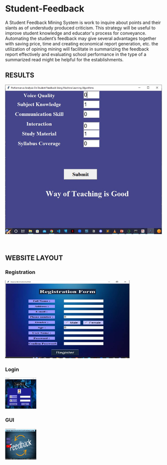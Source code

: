 # Student-Feedback

A Student Feedback Mining System is work to inquire about points and their slants as of understudy produced criticism. This strategy will be useful to improve student knowledge and educator's process for conveyance. Automating the student’s feedback may give several advantages together with saving price, time and creating economical report generation, etc. the utilization of opining mining will facilitate in summarizing the feedback report effectively and evaluating school performance in the type of a summarized read might be helpful for the establishments. 

## RESULTS
![results](check.JPG)

<br>

## WEBSITE LAYOUT
### Registration 
<img src="registration.JPG" width="400" height="250" />


### Login
<img src="login.JPG" width="100" height="100" />

### GUI
<img src="gui.JPG" width="100" height="100" />
